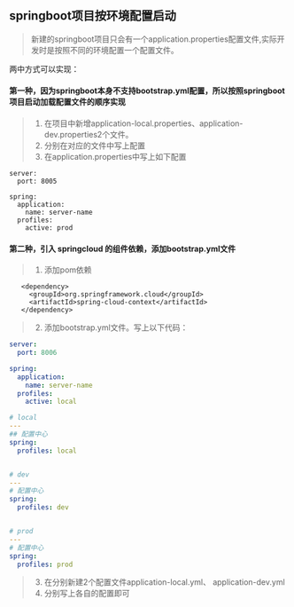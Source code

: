 ## springboot项目按环境配置启动

> 新建的springboot项目只会有一个application.properties配置文件,实际开发时是按照不同的环境配置一个配置文件。

 两中方式可以实现：

#### 第一种，因为springboot本身不支持bootstrap.yml配置，所以按照springboot项目启动加载配置文件的顺序实现
 > 1. 在项目中新增application-local.properties、application-dev.properties2个文件。
 > 2. 分别在对应的文件中写上配置
 > 3. 在application.properties中写上如下配置
 >
    server:
      port: 8005

    spring:
      application:
        name: server-name
      profiles:
        active: prod



#### 第二种，引入 springcloud 的组件依赖，添加bootstrap.yml文件
 > 1. 添加pom依赖
```
   <dependency>
     <groupId>org.springframework.cloud</groupId>
     <artifactId>spring-cloud-context</artifactId>
   </dependency>
```


 > 2. 添加bootstrap.yml文件。写上以下代码：
 >
   ```yml
   server:
     port: 8006

   spring:
     application:
       name: server-name
     profiles:
       active: local

   # local
   ---
   ## 配置中心
   spring:
     profiles: local


   # dev
   ---
   # 配置中心
   spring:
     profiles: dev


   # prod
   ---
   # 配置中心
   spring:
     profiles: prod
```
 > 3. 在分别新建2个配置文件application-local.yml、   application-dev.yml
 > 4. 分别写上各自的配置即可
